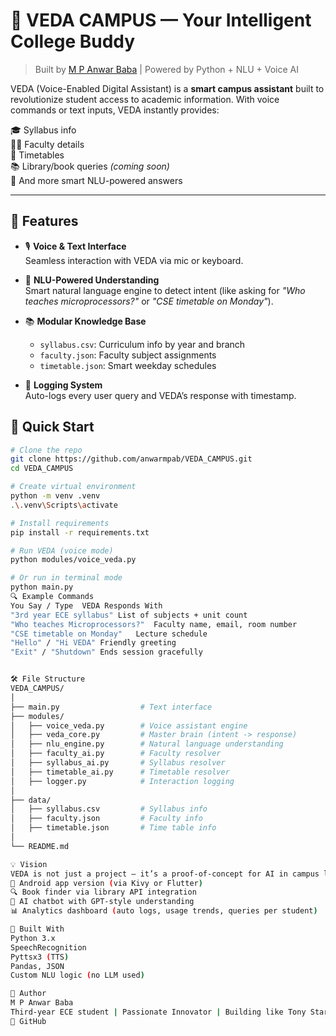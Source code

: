 # 🤖 VEDA CAMPUS — Your Intelligent College Buddy

> Built by [M P Anwar Baba](https://github.com/anwarmpab) | Powered by Python + NLU + Voice AI

VEDA (Voice-Enabled Digital Assistant) is a **smart campus assistant** built to revolutionize student access to academic information. With voice commands or text inputs, VEDA instantly provides:

🎓 Syllabus info  
👨‍🏫 Faculty details  
📆 Timetables  
📚 Library/book queries *(coming soon)*  
🧠 And more smart NLU-powered answers

---

## 🧩 Features

- 🎙️ **Voice & Text Interface**  
  Seamless interaction with VEDA via mic or keyboard.

- 🧠 **NLU-Powered Understanding**  
  Smart natural language engine to detect intent (like asking for *"Who teaches microprocessors?"* or *"CSE timetable on Monday"*).

- 📚 **Modular Knowledge Base**  
  - `syllabus.csv`: Curriculum info by year and branch  
  - `faculty.json`: Faculty subject assignments  
  - `timetable.json`: Smart weekday schedules

- 🧾 **Logging System**  
  Auto-logs every user query and VEDA’s response with timestamp.

## 🚀 Quick Start

```bash
# Clone the repo
git clone https://github.com/anwarmpab/VEDA_CAMPUS.git
cd VEDA_CAMPUS

# Create virtual environment
python -m venv .venv
.\.venv\Scripts\activate

# Install requirements
pip install -r requirements.txt

# Run VEDA (voice mode)
python modules/voice_veda.py

# Or run in terminal mode
python main.py
🔍 Example Commands
You Say / Type	VEDA Responds With
"3rd year ECE syllabus"	List of subjects + unit count
"Who teaches Microprocessors?"	Faculty name, email, room number
"CSE timetable on Monday"	Lecture schedule
"Hello" / "Hi VEDA"	Friendly greeting
"Exit" / "Shutdown"	Ends session gracefully


🛠 File Structure
VEDA_CAMPUS/
│
├── main.py                  # Text interface
├── modules/
│   ├── voice_veda.py        # Voice assistant engine
│   ├── veda_core.py         # Master brain (intent -> response)
│   ├── nlu_engine.py        # Natural language understanding
│   ├── faculty_ai.py        # Faculty resolver
│   ├── syllabus_ai.py       # Syllabus resolver
│   ├── timetable_ai.py      # Timetable resolver
│   ├── logger.py            # Interaction logging
│
├── data/
│   ├── syllabus.csv         # Syllabus info
│   ├── faculty.json         # Faculty info
│   ├── timetable.json       # Time table info
│
└── README.md            

💡 Vision
VEDA is not just a project — it’s a proof-of-concept for AI in campus life. Future upgrades will include:
📱 Android app version (via Kivy or Flutter)
🔍 Book finder via library API integration
🧠 AI chatbot with GPT-style understanding
📊 Analytics dashboard (auto logs, usage trends, queries per student)

🧠 Built With
Python 3.x
SpeechRecognition
Pyttsx3 (TTS)
Pandas, JSON
Custom NLU logic (no LLM used)

🙌 Author
M P Anwar Baba
Third-year ECE student | Passionate Innovator | Building like Tony Stark
🔗 GitHub

